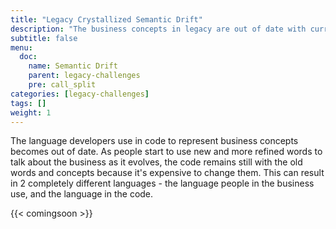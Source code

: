 ```yaml
---
title: "Legacy Crystallized Semantic Drift"
description: "The business concepts in legacy are out of date with current mental models"
subtitle: false
menu:
  doc:
    name: Semantic Drift
    parent: legacy-challenges
    pre: call_split
categories: [legacy-challenges]
tags: []
weight: 1
---
```


The language developers use in code to represent business concepts becomes out of date. As people start to use new and more refined words to talk about the business as it evolves, the code remains still with the old words and concepts because it's expensive to change them. This can result in 2 completely different languages - the language people in the business use, and the language in the code.

{{< comingsoon >}}

